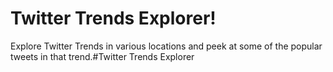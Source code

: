 # Twitter Trends Explorer!

Explore Twitter Trends in various locations and peek at some of the popular tweets in that trend.#Twitter Trends Explorer
